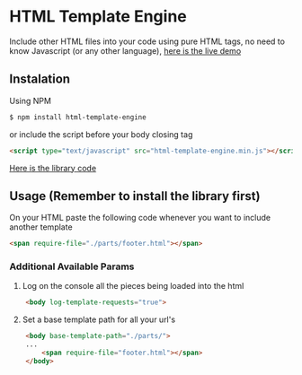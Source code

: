 # HTML Template Engine

Include other HTML files into your code using pure HTML tags, no need to know Javascript (or any other language), [here is the live demo](https://alesanchezr.github.io/html-template-engine/demo/)

## Instalation
Using NPM
```sh
$ npm install html-template-engine
```
or include the script before your body closing tag
```html
<script type="text/javascript" src="html-template-engine.min.js"></script>
```
[Here is the library code](/tree/master/dist)

## Usage (Remember to install the library first)

On your HTML paste the following code whenever you want to include another template
```html
<span require-file="./parts/footer.html"></span>
```

### Additional Available Params

1. Log on the console all the pieces being loaded into the html
```html
    <body log-template-requests="true">
```

2. Set a base template path for all your url's
```html
    <body base-template-path="./parts/">
    ...
        <span require-file="footer.html"></span>
    </body>
```